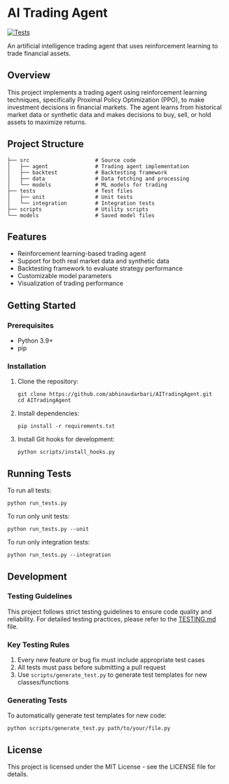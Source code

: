 # AI Trading Agent

[![Tests](https://github.com/abhinavdarbari/AITradingAgent/actions/workflows/tests.yml/badge.svg)](https://github.com/abhinavdarbari/AITradingAgent/actions/workflows/tests.yml)

An artificial intelligence trading agent that uses reinforcement learning to trade financial assets.

## Overview

This project implements a trading agent using reinforcement learning techniques, specifically Proximal Policy Optimization (PPO), to make investment decisions in financial markets. The agent learns from historical market data or synthetic data and makes decisions to buy, sell, or hold assets to maximize returns.

## Project Structure

```
├── src                     # Source code
│   ├── agent               # Trading agent implementation
│   ├── backtest            # Backtesting framework
│   ├── data                # Data fetching and processing
│   └── models              # ML models for trading
├── tests                   # Test files
│   ├── unit                # Unit tests
│   └── integration         # Integration tests
├── scripts                 # Utility scripts
└── models                  # Saved model files
```

## Features

- Reinforcement learning-based trading agent
- Support for both real market data and synthetic data
- Backtesting framework to evaluate strategy performance
- Customizable model parameters
- Visualization of trading performance

## Getting Started

### Prerequisites

- Python 3.9+
- pip

### Installation

1. Clone the repository:
   ```
   git clone https://github.com/abhinavdarbari/AITradingAgent.git
   cd AITradingAgent
   ```

2. Install dependencies:
   ```
   pip install -r requirements.txt
   ```

3. Install Git hooks for development:
   ```
   python scripts/install_hooks.py
   ```

## Running Tests

To run all tests:
```
python run_tests.py
```

To run only unit tests:
```
python run_tests.py --unit
```

To run only integration tests:
```
python run_tests.py --integration
```

## Development

### Testing Guidelines

This project follows strict testing guidelines to ensure code quality and reliability. For detailed testing practices, please refer to the [TESTING.md](TESTING.md) file.

### Key Testing Rules

1. Every new feature or bug fix must include appropriate test cases
2. All tests must pass before submitting a pull request
3. Use `scripts/generate_test.py` to generate test templates for new classes/functions

### Generating Tests

To automatically generate test templates for new code:
```
python scripts/generate_test.py path/to/your/file.py
```

## License

This project is licensed under the MIT License - see the LICENSE file for details. 